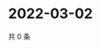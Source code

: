 # 2022-03-02

共 0 条

<!-- BEGIN WEIBO -->
<!-- 最后更新时间 Wed Mar 02 2022 18:01:01 GMT+0800 (China Standard Time) -->

<!-- END WEIBO -->
